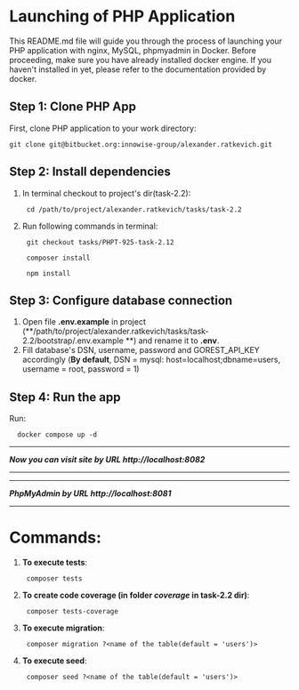 # Launching of PHP Application

This README.md file will guide you through the process of launching your PHP
application with nginx, MySQL, phpmyadmin in Docker. Before proceeding,
make sure you have already installed docker engine. If you haven't installed in yet,
please refer to the documentation provided by docker.

## Step 1: Clone PHP App

First, clone PHP application to your work directory:

    git clone git@bitbucket.org:innowise-group/alexander.ratkevich.git

## Step 2: Install dependencies

1. In terminal checkout to project's dir(task-2.2):

        cd /path/to/project/alexander.ratkevich/tasks/task-2.2

2. Run following commands in terminal:

        git checkout tasks/PHPT-925-task-2.12
    
        composer install

        npm install

## Step 3: Configure database connection

1. Open file **.env.example** in project (**/path/to/project/alexander.ratkevich/tasks/task-2.2/bootstrap/.env.example
   **) and
   rename it to **.env**.
2. Fill database's DSN, username, password and GOREST_API_KEY accordingly (**By default**, DSN = mysql:
   host=localhost;dbname=users, username = root, password = 1)

## Step 4: Run the app

Run:

      docker compose up -d

***
___Now you can visit site by URL http://localhost:8082___
***
***
___PhpMyAdmin by URL http://localhost:8081___
***

# Commands:

1. __To execute tests__:

        composer tests

2. __To create code coverage (in folder ***coverage*** in task-2.2 dir)__:

        composer tests-coverage

3. __To execute migration__:

        composer migration ?<name of the table(default = 'users')>

4. __To execute seed__:

        composer seed ?<name of the table(default = 'users')>
        